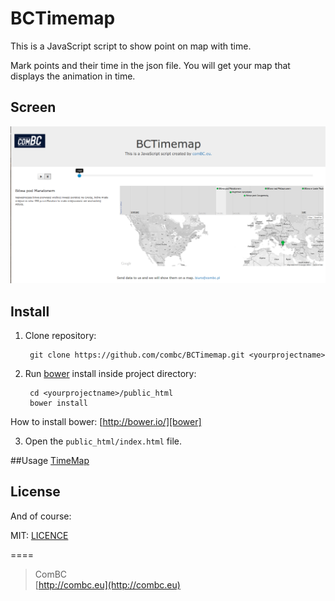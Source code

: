 # BCTimemap
This is a JavaScript script to show point on map with time.

Mark points and their time in the json file. You will get your map that displays the animation in time.

## Screen 
![bctimemap_screen](screen.png)

## Install
1. Clone repository:

        git clone https://github.com/combc/BCTimemap.git <yourprojectname>
  
2. Run [bower][bower] install inside project directory:
 
        cd <yourprojectname>/public_html  
        bower install 
  How to install bower: [http://bower.io/][bower]

3. Open the `public_html/index.html` file.

##Usage
[TimeMap][timemap]

## License

And of course:

MIT: [LICENCE][licence]

====

> ComBC   
[http://combc.eu](http://combc.eu)

[timemap]: http://code.google.com/p/timemap/
[bower]: http://bower.io/
[licence]: ../master/LICENSE.md
